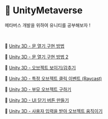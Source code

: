 # 🐰 UnityMetaverse
메타버스 개발을 위하여 유니티를 공부해보자 !

<br/>

🥕 [Unity 3D - 문 열기 구현 방법](https://github.com/o3o-ovo3/UnityMetaverse/blob/main/DoorOpen.md)

🥕 [Unity 3D - 문 열기 구현 방법 2](https://github.com/o3o-ovo3/UnityMetaverse/blob/main/DoorOpen2.md)

🥕 [Unity 3D - 오브젝트 보이기/감추기](https://github.com/o3o-ovo3/UnityMetaverse/blob/main/Visible.md)

🥕 [Unity 3D - 특정 오브젝트 클릭 이벤트 (Raycast)](https://github.com/o3o-ovo3/UnityMetaverse/blob/main/Raycast.md)

🥕 [Unity 3D - 부모 오브젝트 구하기](https://github.com/o3o-ovo3/UnityMetaverse/blob/main/Parent.md)

🥕 [Unity 3D - UI 닫기 버튼 만들기](https://github.com/o3o-ovo3/UnityMetaverse/blob/main/Close.md)

🥕 [Unity 3D - 사용자 입력을 받아 오브젝트 움직이기](https://github.com/o3o-ovo3/UnityMetaverse/blob/main/MoveObject.md)
